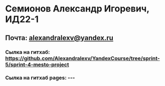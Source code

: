 # Семионов Александр Игоревич, ИД22-1
## Почта: alexandralexv@yandex.ru
### Сылка на гитхаб: https://github.com/Alexandralexv/YandexCourse/tree/sprint-5/sprint-4-mesto-project
### Сылка на гитхаб pages: ---
